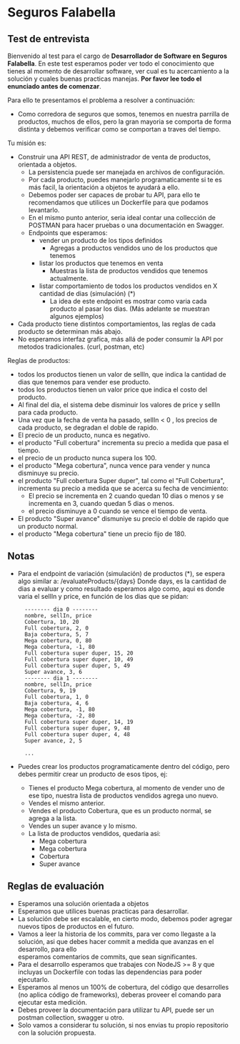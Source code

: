 # **Seguros Falabella**

## Test de entrevista

Bienvenido al test para el cargo de **Desarrollador de Software en Seguros Falabella**. En este test esperamos poder ver todo el conocimiento que tienes al momento de desarrollar software, ver cual es tu acercamiento a la solución y cuales buenas practicas manejas. **Por favor lee todo el enunciado antes de comenzar**.

Para ello te presentamos el problema a resolver a continuación:

- Como corredora de seguros que somos, tenemos en nuestra parrilla de productos, muchos de ellos, pero la gran mayoria se comporta de forma distinta y debemos verificar
como se comportan a traves del tiempo.

Tu misión es:
- Construir una API REST, de administrador de venta de productos, orientada a objetos.
  - La persistencia puede ser manejada en archivos de configuración.
  - Por cada producto, puedes manejarlo programaticamente si te es más facil, la orientación a objetos te ayudará a ello.
  - Debemos poder ser capaces de probar tu API, para ello te recomendamos que utilices un Dockerfile para que podamos levantarlo.
  - En el mismo punto anterior, seria ideal contar una collección de POSTMAN para hacer pruebas o una documentación en Swagger.
  - Endpoints que esperamos:
    - vender un producto de los tipos definidos
      - Agregas a productos vendidos uno de los productos que tenemos
    - listar los productos que tenemos en venta
      - Muestras la lista de productos vendidos que tenemos actualmente.
    - listar comportamiento de todos los productos vendidos en X cantidad de dias (simulación) (*)
      - La idea de este endpoint es mostrar como varia cada producto al pasar los dias. (Más adelante se muestran algunos ejemplos)
- Cada producto tiene distintos comportamientos, las reglas de cada producto se determinan más abajo.
- No esperamos interfaz grafica, más allá de poder consumir la API por metodos tradicionales. (curl, postman, etc)


Reglas de productos:
- todos los productos tienen un valor de sellIn, que indica la cantidad de dias que tenemos para vender ese producto.
- todos los productos tienen un valor price que indica el costo del producto.
- Al final del dia, el sistema debe disminuir los valores de price y sellIn para cada producto.
- Una vez que la fecha de venta ha pasado, sellIn < 0 , los precios de cada producto, se degradan el doble de rapido.
- El precio de un producto, nunca es negativo.
- el producto "Full cobertura" incrementa su precio a medida que pasa el tiempo.
- el precio de un producto nunca supera los 100.
- el producto "Mega cobertura", nunca vence para vender y nunca disminuye su precio.
- el producto "Full cobertura Super duper", tal como el "Full Cobertura", incrementa su precio a medida que se acerca su fecha de vencimiento:
  - El precio se incrementa en 2 cuando quedan 10 dias o menos y se incrementa en 3, cuando quedan 5 dias o menos.
  - el precio disminuye a 0 cuando se vence el tiempo de venta.
- El producto "Super avance" dismuniye su precio el doble de rapido que un producto normal.
- el producto "Mega cobertura" tiene un precio fijo de 180.


## Notas
- Para el endpoint de variación (simulación) de productos (*), se espera algo similar a:  /evaluateProducts/{days}
  Donde days, es la cantidad de dias a evaluar y como resultado esperamos algo como, aqui es donde varia el sellIn y price, en función de los dias que se pidan:

  ```
    -------- dia 0 --------
    nombre, sellIn, price
    Cobertura, 10, 20
    Full cobertura, 2, 0
    Baja cobertura, 5, 7
    Mega cobertura, 0, 80
    Mega cobertura, -1, 80
    Full cobertura super duper, 15, 20
    Full cobertura super duper, 10, 49
    Full cobertura super duper, 5, 49
    Super avance, 3, 6
    -------- dia 1 --------
    nombre, sellIn, price
    Cobertura, 9, 19
    Full cobertura, 1, 0
    Baja cobertura, 4, 6
    Mega cobertura, -1, 80
    Mega cobertura, -2, 80
    Full cobertura super duper, 14, 19
    Full cobertura super duper, 9, 48
    Full cobertura super duper, 4, 48
    Super avance, 2, 5

    ...
  ```
- Puedes crear los productos programaticamente dentro del código, pero debes permitir crear un producto de esos tipos, ej:
    - Tienes el producto Mega cobertura, al momento de vender uno de ese tipo, nuestra lista de productos vendidos agrega uno nuevo.
    - Vendes el mismo anterior.
    - Vendes el producto Cobertura, que es un producto normal, se agrega a la lista.
    - Vendes un super avance y lo mismo.
    - La lista de productos vendidos, quedaria asi:
        - Mega cobertura
        - Mega cobertura
        - Cobertura
        - Super avance


## Reglas de evaluación
  - Esperamos una solución orientada a objetos
  - Esperamos que utilices buenas practicas para desarrollar.
  - La solución debe ser escalable, en cierto modo, debemos poder agregar nuevos tipos de productos en el futuro.
  - Vamos a leer la historia de los commits, para ver como llegaste a la solución, asi que debes hacer commit a medida que avanzas en el desarrollo, para ello  
    esperamos comentarios de commits, que sean significantes.
  - Para el desarrollo esperamos que trabajes con NodeJS >= 8 y que incluyas un Dockerfile con todas las dependencias para poder ejecutarlo.
  - Esperamos al menos un 100% de cobertura, del código que desarrolles (no aplica código de frameworks), deberas proveer el comando para ejecutar esta medición.
  - Debes proveer la documentación para utilizar tu API, puede ser un postman collection, swagger u otro.
  - Solo vamos a considerar tu solución, si nos envias tu propio repositorio con la solución propuesta.

